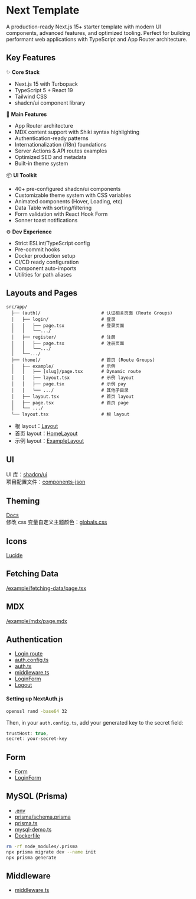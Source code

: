 # Next Template

A production-ready Next.js 15+ starter template with modern UI components, advanced features, and optimized tooling. Perfect for building performant web applications with TypeScript and App Router architecture.

## Key Features

✨ **Core Stack**

- Next.js 15 with Turbopack
- TypeScript 5 + React 19
- Tailwind CSS
- shadcn/ui component library

🚀 **Main Features**

- App Router architecture
- MDX content support with Shiki syntax highlighting
- Authentication-ready patterns
- Internationalization (i18n) foundations
- Server Actions & API routes examples
- Optimized SEO and metadata
- Built-in theme system

📦 **UI Toolkit**

- 40+ pre-configured shadcn/ui components
- Customizable theme system with CSS variables
- Animated components (Hover, Loading, etc)
- Data Table with sorting/filtering
- Form validation with React Hook Form
- Sonner toast notifications

⚙️ **Dev Experience**

- Strict ESLint/TypeScript config
- Pre-commit hooks
- Docker production setup
- CI/CD ready configuration
- Component auto-imports
- Utilities for path aliases

## Layouts and Pages

```
src/app/
  ├── (auth)/                       # 认证相关页面 (Route Groups)
  │   ├── login/                    # 登录
  │   │   ├── page.tsx              # 登录页面
  │   │   └──.../
  │   ├── register/                 # 注册
  │   │   ├── page.tsx              # 注册页面
  │   │   └──.../
  │   └──.../
  ├── (home)/        	            # 首页 (Route Groups)
  │   ├── example/                  # 示例
  │   │   ├── [slug]/page.tsx       # Dynamic route
  │   │   ├── layout.tsx            # 示例 layout
  │   │   ├── page.tsx              # 示例 pay
  │   │   └── .../                  # 其他子目录
  │   ├── layout.tsx                # 首页 layout
  │   ├── page.tsx                  # 首页 page
  │   └── .../
  └── layout.tsx                    # 根 layout
```

- 根 layout：[Layout](./src/app/layout.tsx)
- 首页 layout：[HomeLayout](<./src/app/(home)/layout.tsx>)
- 示例 layout：[ExampleLayout](<./src/app/(home)/example/layout.tsx>)

## UI

UI 库：[shadcn/ui](https://ui.shadcn.com/)  
项目配置文件：[components-json](./components.json)

## Theming

[Docs](https://ui.shadcn.com/docs/theming)  
修改 css 变量自定义主题颜色：[globals.css](./src/app/globals.css)

## Icons

[Lucide](https://lucide.dev/icons/)

## Fetching Data

[/example/fetching-data/page.tsx](<./src/app/(home)/example/fetching-data/page.tsx>)

## MDX

[/example/mdx/page.mdx](<./src/app/(home)/example/mdx/page.mdx>)

## Authentication

- [Login route](<./src/app/(auth)/login/page.tsx>)
- [auth.config.ts](./src/auth.config.ts)
- [auth.ts](./src/auth.ts)
- [middleware.ts](./src/middleware.ts)
- [LoginForm](<./src/app/(auth)/login/LoginForm.tsx>)
- [Logout](<./src/app/(home)/user-button.tsx>)

#### Setting up NextAuth.js

```bash
openssl rand -base64 32
```

Then, in your `auth.config.ts`, add your generated key to the secret field:

```ts
trustHost: true,
secret: your-secret-key
```

## Form
- [Form](./src/app/(home)/example/content/fetching-data/server-actions2.tsx)
- [LoginForm](<./src/app/(auth)/login/LoginForm.tsx>)

## MySQL (Prisma)
- [.env](./.env)
- [prisma/schema.prisma](./prisma/schema.prisma)
- [prisma.ts](./src/lib/prisma.ts)
- [mysql-demo.ts](./src//lib/actions/demo/mysql-demo.ts)
- [Dockerfile](./docker/Dockerfile)
```bash
rm -rf node_modules/.prisma
npx prisma migrate dev --name init
npx prisma generate
```

## Middleware
- [middleware.ts](./src/middleware.ts)